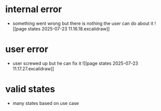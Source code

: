 # internal error
- something went wrong but there is nothing the user can do about it
![[page states 2025-07-23 11.16.18.excalidraw]]
# user error
- user screwed up but he can fix it
![[page states 2025-07-23 11.17.27.excalidraw]]
# valid states
- many states based on use case
